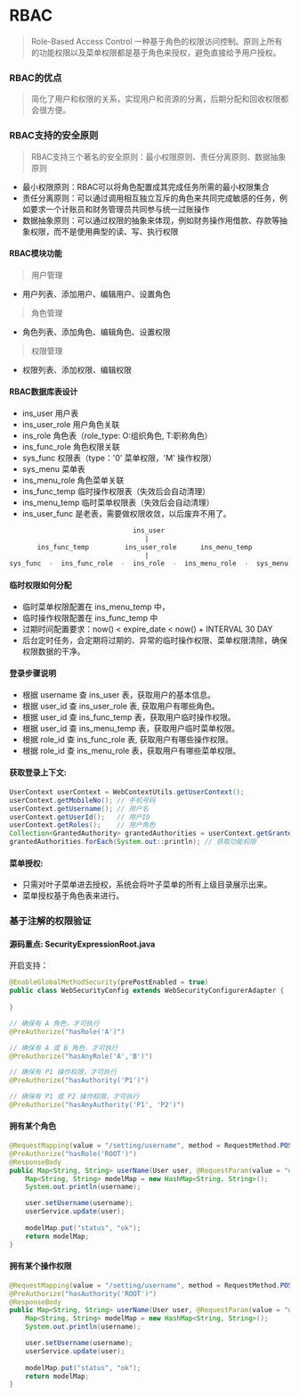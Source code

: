 # RBAC
> Role-Based Access Control
> 一种基于角色的权限访问控制。原则上所有的功能权限以及菜单权限都是基于角色来授权，避免直接给予用户授权。

### RBAC的优点
> 简化了用户和权限的关系，实现用户和资源的分离，后期分配和回收权限都会很方便。


### RBAC支持的安全原则
> RBAC支持三个著名的安全原则：最小权限原则、责任分离原则、数据抽象原则

* 最小权限原则：RBAC可以将角色配置成其完成任务所需的最小权限集合
* 责任分离原则：可以通过调用相互独立互斥的角色来共同完成敏感的任务，例如要求一个计账员和财务管理员共同参与统一过账操作
* 数据抽象原则：可以通过权限的抽象来体现，例如财务操作用借款、存款等抽象权限，而不是使用典型的读、写、执行权限

#### RBAC模块功能
> 用户管理
* 用户列表、添加用户、编辑用户、设置角色
> 角色管理
* 角色列表、添加角色、编辑角色、设置权限
> 权限管理
* 权限列表、添加权限、编辑权限

#### RBAC数据库表设计
* ins_user 用户表
* ins_user_role 用户角色关联
* ins_role 角色表（role_type: O:组织角色, T:职称角色）
* ins_func_role 角色权限关联
* sys_func 权限表（type：'0' 菜单权限，'M' 操作权限）
* sys_menu 菜单表       
* ins_menu_role 角色菜单关联
* ins_func_temp 临时操作权限表（失效后会自动清理）
* ins_menu_temp 临时菜单权限表（失效后会自动清理）
* ins_user_func 是老表，需要做权限收敛，以后废弃不用了。
```sql
                               ins_user
                                  |
       ins_func_temp         ins_user_role      ins_menu_temp
                                  |
sys_func  -  ins_func_role  -  ins_role  -  ins_menu_role  -  sys_menu

```

#### 临时权限如何分配
* 临时菜单权限配置在 ins_menu_temp 中，
* 临时操作权限配置在 ins_func_temp 中
* 过期时间配置要求：now() < expire_date < now() + INTERVAL 30 DAY
* 后台定时任务，会定期将过期的、异常的临时操作权限、菜单权限清除，确保权限数据的干净。

#### 登录步骤说明
* 根据 username 查 ins_user 表，获取用户的基本信息。
* 根据 user_id 查 ins_user_role 表, 获取用户有哪些角色。
* 根据 user_id 查 ins_func_temp 表，获取用户临时操作权限。
* 根据 user_id 查 ins_menu_temp 表，获取用户临时菜单权限。
* 根据 role_id 查 ins_func_role 表, 获取用户有哪些操作权限。
* 根据 role_id 查 ins_menu_role 表，获取用户有哪些菜单权限。

#### 获取登录上下文:
```java
UserContext userContext = WebContextUtils.getUserContext();
userContext.getMobileNo(); // 手机号码
userContext.getUsername(); // 用户名
userContext.getUserId();   // 用户ID
userContext.getRoles();    // 用户角色
Collection<GrantedAuthority> grantedAuthorities = userContext.getGrantedAuthorities();
grantedAuthorities.forEach(System.out::println); // 获取功能权限
```

#### 菜单授权:
* 只需对叶子菜单进去授权，系统会将叶子菜单的所有上级目录展示出来。
* 菜单授权基于角色表来进行。

### 基于注解的权限验证
#### 源码重点: SecurityExpressionRoot.java
开启支持：
```java
@EnableGlobalMethodSecurity(prePostEnabled = true)
public class WebSecurityConfig extends WebSecurityConfigurerAdapter {
    
}
```

```java
// 确保有 A 角色，才可执行
@PreAuthorize("hasRole('A')")

// 确保有 A 或 B 角色，才可执行
@PreAuthorize("hasAnyRole('A','B')")

// 确保有 P1 操作权限，才可执行
@PreAuthorize("hasAuthority('P1')")

// 确保有 P1 或 P2 操作权限，才可执行
@PreAuthorize("hasAnyAuthority('P1', 'P2')")
```

#### 拥有某个角色
```java
@RequestMapping(value = "/setting/username", method = RequestMethod.POST)    
@PreAuthorize("hasRole('ROOT')")
@ResponseBody
public Map<String, String> userName(User user, @RequestParam(value = "username") String username) {
    Map<String, String> modelMap = new HashMap<String, String>();
    System.out.println(username);

    user.setUsername(username);
    userService.update(user);
    
    modelMap.put("status", "ok");
    return modelMap;
}
```

#### 拥有某个操作权限
```java
@RequestMapping(value = "/setting/username", method = RequestMethod.POST)    
@PreAuthorize("hasAuthority('ROOT')")
@ResponseBody
public Map<String, String> userName(User user, @RequestParam(value = "username") String username) {
    Map<String, String> modelMap = new HashMap<String, String>();
    System.out.println(username);

    user.setUsername(username);
    userService.update(user);
    
    modelMap.put("status", "ok");
    return modelMap;
}
```